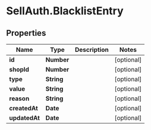 # SellAuth.BlacklistEntry

## Properties

Name | Type | Description | Notes
------------ | ------------- | ------------- | -------------
**id** | **Number** |  | [optional] 
**shopId** | **Number** |  | [optional] 
**type** | **String** |  | [optional] 
**value** | **String** |  | [optional] 
**reason** | **String** |  | [optional] 
**createdAt** | **Date** |  | [optional] 
**updatedAt** | **Date** |  | [optional] 


